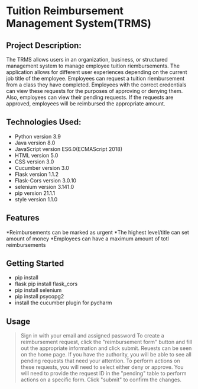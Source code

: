 # Tuition Reimbursement Management System(TRMS)

## Project Description:
The TRMS allows users in an organization, business, or structured management system to manage employee tuition riembursements. The application allows for different 
user experiences depending on the current job title of the employee. Employees can request a tuition riembursement from a class they have completed. Employees with the
correct credentials can view these requests for the purposes of approving or denying them. Also, employees can view their pending requests. If the requests are approved,
employees will be reimbursed the appropriate amount.

## Technologies Used:

* Python version 3.9
* Java version 8.0
* JavaScript version ES6.0(ECMAScript 2018)
* HTML version 5.0
* CSS version 3.0
* Cucumber version 3.0
* Flask version 1.1.2
* Flask-Cors version 3.0.10
* selenium version 3.141.0
* pip version 21.1.1
* style version 1.1.0

## Features

*Reimbursements can be marked as urgent
*The highest level/title can set amount of money
*Employees can have a maximum amount of totl reimbursements

## Getting Started

* pip install
* flask pip install flask_cors
* pip install selenium
* pip install psycopg2
* install the cucumber plugin for pycharm

## Usage

> Sign in with your email and assigned password
> To create a reimbursement request, click the "reimbursement form" button and fill out the appropriate information and click submit. Reuests can be seen on the home page.
> If you have the authority, you will be able to see all pending requests that need your attention. To perform actions on these requests, you will need to select either deny
or approve. You will need to provide the request ID in the "pending" table to perform actions on a specific form. Click "submit" to confirm the changes.

